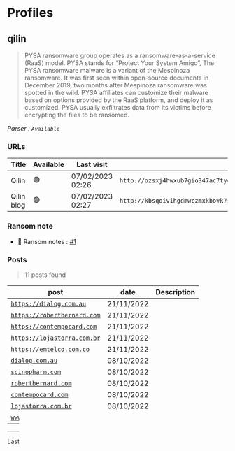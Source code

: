 # Profiles

## **qilin**

> PYSA ransomware group operates as a ransomware-as-a-service (RaaS) model. PYSA stands for “Protect Your System Amigo”, The PYSA ransomware malware is a variant of the Mespinoza ransomware. It was first seen within open-source documents in December 2019, two months after Mespinoza ransomware was spotted in the wild. PYSA affiliates can customize their malware based on options provided by the RaaS platform, and deploy it as customized. PYSA usually exfiltrates data from its victims before encrypting the files to be ransomed.

_Parser : `Available`_

### URLs
| Title | Available | Last visit | fqdn | Screenshot 
|---|---|---|---|---|
| Qilin | 🟢 | 07/02/2023 02:26 | `http://ozsxj4hwxub7gio347ac7tyqqozvfioty37skqilzo2oqfs4cw2mgtyd.onion` | <a href="https://www.ransomware.live/screenshots/ozsxj4hwxub7gio347ac7tyqqozvfioty37skqilzo2oqfs4cw2mgtyd-onion.png" target=_blank>📸</a> | 
| Qilin blog | 🟢 | 07/02/2023 02:27 | `http://kbsqoivihgdmwczmxkbovk7ss2dcynitwhhfu5yw725dboqo5kthfaad.onion` | <a href="https://www.ransomware.live/screenshots/kbsqoivihgdmwczmxkbovk7ss2dcynitwhhfu5yw725dboqo5kthfaad-onion.png" target=_blank>📸</a> | 


### Ransom note
* 📝 Ransom notes :  <a href="/ransomware_notes/qilin/DtMXQFOCos-RECOVER-README.txt" target=_blank>#1</a> 

### Posts

> 11 posts found

| post | date | Description
|---|---|---|
| [`https://dialog.com.au`](https://google.com/search?q=https%3A%2F%2Fdialog.com.au) | 21/11/2022 |   |
| [`https://robertbernard.com`](https://google.com/search?q=https%3A%2F%2Frobertbernard.com) | 21/11/2022 |   |
| [`https://contempocard.com`](https://google.com/search?q=https%3A%2F%2Fcontempocard.com) | 21/11/2022 |   |
| [`https://lojastorra.com.br`](https://google.com/search?q=https%3A%2F%2Flojastorra.com.br) | 21/11/2022 |   |
| [`https://emtelco.com.co`](https://google.com/search?q=https%3A%2F%2Femtelco.com.co) | 21/11/2022 |   |
| [`dialog.com.au`](https://google.com/search?q=dialog.com.au) | 08/10/2022 |   |
| [`scinopharm.com`](https://google.com/search?q=scinopharm.com) | 08/10/2022 |   |
| [`robertbernard.com`](https://google.com/search?q=robertbernard.com) | 08/10/2022 |   |
| [`contempocard.com`](https://google.com/search?q=contempocard.com) | 08/10/2022 |   |
| [`lojastorra.com.br`](https://google.com/search?q=lojastorra.com.br) | 08/10/2022 |   |
| [`www.emtelco.com.co`](https://google.com/search?q=www.emtelco.com.co) | 08/10/2022 |   |

 --- 


Last update : _Tuesday 07/02/2023 02.44 (UTC)_
